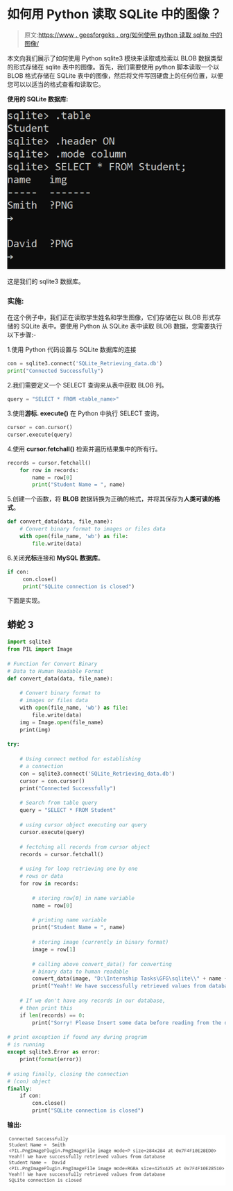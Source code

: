 # 如何用 Python 读取 SQLite 中的图像？

> 原文:[https://www . geesforgeks . org/如何使用 python 读取 sqlite 中的图像/](https://www.geeksforgeeks.org/how-to-read-image-in-sqlite-using-python/)

本文向我们展示了如何使用 Python sqlite3 模块来读取或检索以 BLOB 数据类型的形式存储在 sqlite 表中的图像。首先，我们需要使用 python 脚本读取一个以 BLOB 格式存储在 SQLite 表中的图像，然后将文件写回硬盘上的任何位置，以便您可以以适当的格式查看和读取它。

**使用的 SQLite 数据库:**

![](img/531e379562bd85607782050aa85bd49e.png)

这是我们的 sqlite3 数据库。

### 实施:

在这个例子中，我们正在读取学生姓名和学生图像，它们存储在以 BLOB 形式存储的 SQLite 表中。要使用 Python 从 SQLite 表中读取 BLOB 数据，您需要执行以下步骤:-

1.使用 Python 代码设置与 SQLite 数据库的连接

```py
con = sqlite3.connect('SQLite_Retrieving_data.db')
print("Connected Successfully")
```

2.我们需要定义一个 SELECT 查询来从表中获取 BLOB 列。

```py
query = "SELECT * FROM <table_name>"
```

3.使用**游标. execute()** 在 Python 中执行 SELECT 查询。

```py
cursor = con.cursor()
cursor.execute(query)
```

4.使用 **cursor.fetchall()** 检索并遍历结果集中的所有行。

```py
records = cursor.fetchall()
    for row in records:
        name = row[0]
        print("Student Name = ", name)
```

5.创建一个函数，将 **BLOB** 数据转换为正确的格式，并将其保存为**人类可读的格式**。

```py
def convert_data(data, file_name):
    # Convert binary format to images or files data
    with open(file_name, 'wb') as file:
        file.write(data)
```

6.关闭**光标**连接和 **MySQL 数据库**。

```py
if con:
     con.close()
     print("SQLite connection is closed")
```

下面是实现。

## 蟒蛇 3

```py
import sqlite3
from PIL import Image

# Function for Convert Binary
# Data to Human Readable Format
def convert_data(data, file_name):

    # Convert binary format to
    # images or files data
    with open(file_name, 'wb') as file:
        file.write(data)
    img = Image.open(file_name)
    print(img)

try:

    # Using connect method for establishing
    # a connection
    con = sqlite3.connect('SQLite_Retrieving_data.db')
    cursor = con.cursor()
    print("Connected Successfully")

    # Search from table query
    query = "SELECT * FROM Student"

    # using cursor object executing our query
    cursor.execute(query)

    # fectching all records from cursor object
    records = cursor.fetchall()

    # using for loop retrieving one by one
    # rows or data
    for row in records:

        # storing row[0] in name variable
        name = row[0]

        # printing name variable
        print("Student Name = ", name)

        # storing image (currently in binary format)
        image = row[1]

        # calling above convert_data() for converting
        # binary data to human readable
        convert_data(image, "D:\Internship Tasks\GFG\sqlite\\" + name + ".png")
        print("Yeah!! We have successfully retrieved values from database")

    # If we don't have any records in our database,
    # then print this
    if len(records) == 0:
        print("Sorry! Please Insert some data before reading from the database.")

# print exception if found any during program
# is running
except sqlite3.Error as error:
    print(format(error))

# using finally, closing the connection
# (con) object
finally:
    if con:
        con.close()
        print("SQLite connection is closed")
```

**输出:**

![](img/74859fdeac8085fd2d3864548b7b9eed.png)